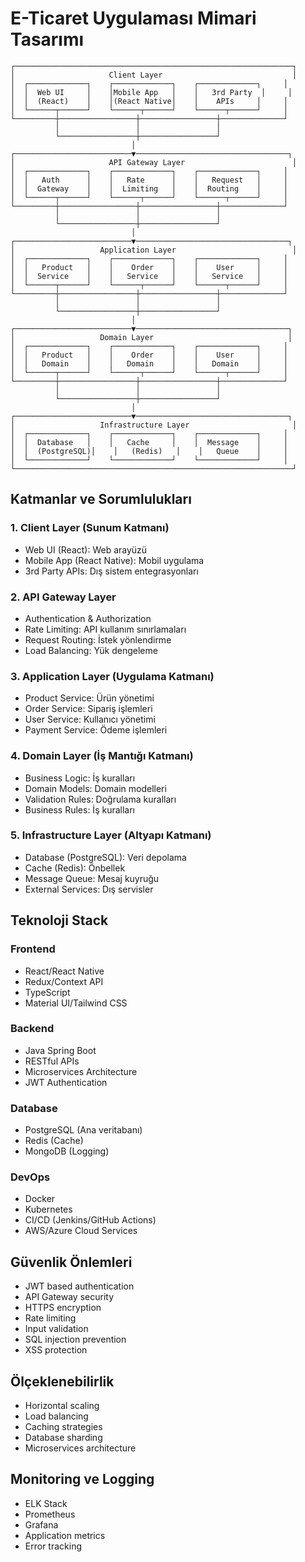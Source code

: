 # E-Ticaret Uygulaması Mimari Tasarımı

```
┌──────────────────────────────────────────────────────────────┐
│                     Client Layer                             │
│  ┌─────────────┐    ┌─────────────┐    ┌─────────────┐     │
│  │  Web UI     │    │Mobile App   │    │   3rd Party  │     │
│  │  (React)    │    │(React Native│    │    APIs     │     │
│  └──────┬──────┘    └──────┬──────┘    └──────┬──────┘     │
└─────────┼─────────────────┼─────────────────┼──────────────┘
          │                 │                 │
          └─────────────────┼─────────────────┘
                           │
┌──────────────────────────▼──────────────────────────────────┐
│                     API Gateway Layer                        │
│  ┌─────────────┐    ┌─────────────┐    ┌─────────────┐     │
│  │   Auth      │    │   Rate      │    │   Request   │     │
│  │  Gateway    │    │  Limiting   │    │  Routing    │     │
│  └──────┬──────┘    └──────┬──────┘    └──────┬──────┘     │
└─────────┼─────────────────┼─────────────────┼──────────────┘
          │                 │                 │
          └─────────────────┼─────────────────┘
                           │
┌──────────────────────────▼──────────────────────────────────┐
│                   Application Layer                          │
│  ┌─────────────┐    ┌─────────────┐    ┌─────────────┐     │
│  │   Product   │    │    Order    │    │    User     │     │
│  │  Service    │    │   Service   │    │   Service   │     │
│  └──────┬──────┘    └──────┬──────┘    └──────┬──────┘     │
└─────────┼─────────────────┼─────────────────┼──────────────┘
          │                 │                 │
          └─────────────────┼─────────────────┘
                           │
┌──────────────────────────▼──────────────────────────────────┐
│                   Domain Layer                              │
│  ┌─────────────┐    ┌─────────────┐    ┌─────────────┐     │
│  │   Product   │    │    Order    │    │    User     │     │
│  │   Domain    │    │   Domain    │    │   Domain    │     │
│  └──────┬──────┘    └──────┬──────┘    └──────┬──────┘     │
└─────────┼─────────────────┼─────────────────┼──────────────┘
          │                 │                 │
          └─────────────────┼─────────────────┘
                           │
┌──────────────────────────▼──────────────────────────────────┐
│                   Infrastructure Layer                       │
│  ┌─────────────┐    ┌─────────────┐    ┌─────────────┐     │
│  │  Database   │    │   Cache     │    │  Message    │     │
│  │  (PostgreSQL)│    │   (Redis)   │    │   Queue    │     │
│  └─────────────┘    └─────────────┘    └─────────────┘     │
└──────────────────────────────────────────────────────────────┘

```

## Katmanlar ve Sorumlulukları

### 1. Client Layer (Sunum Katmanı)
- Web UI (React): Web arayüzü
- Mobile App (React Native): Mobil uygulama
- 3rd Party APIs: Dış sistem entegrasyonları

### 2. API Gateway Layer
- Authentication & Authorization
- Rate Limiting: API kullanım sınırlamaları
- Request Routing: İstek yönlendirme
- Load Balancing: Yük dengeleme

### 3. Application Layer (Uygulama Katmanı)
- Product Service: Ürün yönetimi
- Order Service: Sipariş işlemleri
- User Service: Kullanıcı yönetimi
- Payment Service: Ödeme işlemleri

### 4. Domain Layer (İş Mantığı Katmanı)
- Business Logic: İş kuralları
- Domain Models: Domain modelleri
- Validation Rules: Doğrulama kuralları
- Business Rules: İş kuralları

### 5. Infrastructure Layer (Altyapı Katmanı)
- Database (PostgreSQL): Veri depolama
- Cache (Redis): Önbellek
- Message Queue: Mesaj kuyruğu
- External Services: Dış servisler

## Teknoloji Stack

### Frontend
- React/React Native
- Redux/Context API
- TypeScript
- Material UI/Tailwind CSS

### Backend
- Java Spring Boot
- RESTful APIs
- Microservices Architecture
- JWT Authentication

### Database
- PostgreSQL (Ana veritabanı)
- Redis (Cache)
- MongoDB (Logging)

### DevOps
- Docker
- Kubernetes
- CI/CD (Jenkins/GitHub Actions)
- AWS/Azure Cloud Services

## Güvenlik Önlemleri
- JWT based authentication
- API Gateway security
- HTTPS encryption
- Rate limiting
- Input validation
- SQL injection prevention
- XSS protection

## Ölçeklenebilirlik
- Horizontal scaling
- Load balancing
- Caching strategies
- Database sharding
- Microservices architecture

## Monitoring ve Logging
- ELK Stack
- Prometheus
- Grafana
- Application metrics
- Error tracking
